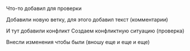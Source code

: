 Что-то добавил для проверки

Добавили новую ветку, для этого добавил текст (комментарии)

И тут добавили конфликт
Создаем конфликтную ситуацию (проверка)


Внесли изменения чтобы были (вношу еще и еще и еще)